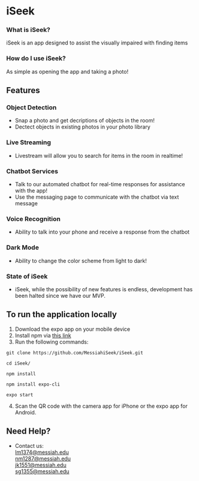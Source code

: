 # iSeek 

### What is iSeek?
iSeek is an app designed to assist the visually impaired with finding items

### How do I use iSeek?
As simple as opening the app and taking a photo!

## Features
### Object Detection
- Snap a photo and get decriptions of objects in the room!
- Dectect objects in existing photos in your photo library
### Live Streaming
- Livestream will allow you to search for items in the room in realtime!
### Chatbot Services
- Talk to our automated chatbot for real-time responses for assistance with the app!
- Use the messaging page to communicate with the chatbot via text message
### Voice Recognition
- Ability to talk into your phone and receive a response from the chatbot
### Dark Mode
- Ability to change the color scheme from light to dark!

### State of iSeek
- iSeek, while the possibility of new features is endless, development has been halted since we have our MVP.


## To run the application locally
1. Download the expo app on your mobile device
2. Install npm via [this link](https://www.npmjs.com/get-npm)
3. Run the following commands:

```
git clone https://github.com/MessiahiSeek/iSeek.git

cd iSeek/

npm install 

npm install expo-cli

expo start
```
4. Scan the QR code with the camera app for iPhone or the expo app for Android.

## Need Help?
- Contact us:  
<lm1374@messiah.edu>  
<nm1287@messiah.edu>  
<jk1551@messiah.edu>  
<sg1355@messiah.edu>  
